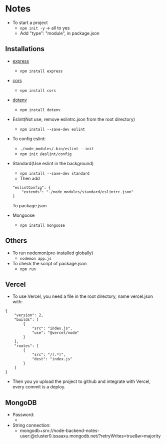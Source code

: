 # Notes
- To start a project
    - `npm init -y` -> all to yes
    - Add "type": "module", in package.json

## Installations
- [express](https://www.npmjs.com/package/express)
    - `npm install express`

- [cors](https://www.npmjs.com/package/cors)
    - `npm install cors`

- [dotenv](https://www.npmjs.com/package/dotenv)
    - `npm install dotenv`

- Eslint(Not use, remove eslintrc.json from the root directory)
    - `npm install --save-dev eslint`
- To config eslint:
    - `./node_modules/.bin/eslint --init`
    - `npm init @eslint/config`

- Standard(Use eslint in the background)
    - `npm install --save-dev standard`
    - Then add 
    ~~~
    "eslintConfig": {
        "extends": "./node_modules/standard/eslintrc.json"
    }
    ~~~
    To package.json

- Mongoose
    - `npm install mongoose`

## Others
- To run nodemon(pre-installed globally)
    - `nodemon app.js`
- To check the script of package.json
    - `npm run`

## Vercel
- To use Vercel, you need a file in the root directory, name vercel.json with:
~~~
{
    "version": 2,
    "builds": [
        {
            "src": "index.js",
            "use": "@vercel/node"
        }
    ],
    "routes": [
        {
            "src": "/(.*)",
            "dest": "index.js"
        }
    ]
}
~~~
- Then you yo upload the project to github and integrate with Vercel, every commit is a deploy.

## MongoDB
- Password:
    - <password>
- String connection:
    - mongodb+srv://node-backend-notes-user:<password>@cluster0.issaaxu.mongodb.net/?retryWrites=true&w=majority